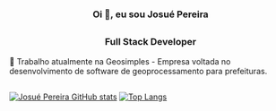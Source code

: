 <!--
**josuepereira/josuepereira** is a ✨ _special_ ✨ repository because its `README.md` (this file) appears on your GitHub profile.

Here are some ideas to get you started:

- 🔭 I’m currently working on ...
- 🌱 I’m currently learning ...
- 👯 I’m looking to collaborate on ...
- 🤔 I’m looking for help with ...
- 💬 Ask me about ...
- 📫 How to reach me: ...
- 😄 Pronouns: ...
- ⚡ Fun fact: ...
-->

### <h3 align="center" id="heading">Oi :wave:, eu sou Josué Pereira</h3>

##
### <h3 align="center" id="heading">Full Stack Developer</h3>

:rocket: Trabalho atualmente na Geosimples - Empresa voltada no desenvolvimento de software de geoprocessamento para prefeituras.

##

[![Josué Pereira GitHub stats](https://github-readme-stats.vercel.app/api?username=josuepereira&count_private=true&theme=merko)](https://github.com/josuepereira/github-readme-stats)
[![Top Langs](https://github-readme-stats.vercel.app/api/top-langs/?username=josuepereira&layout=compact&count_private=true&theme=merko&include=geosimples)](https://github.com/josuepereira/github-readme-stats)

